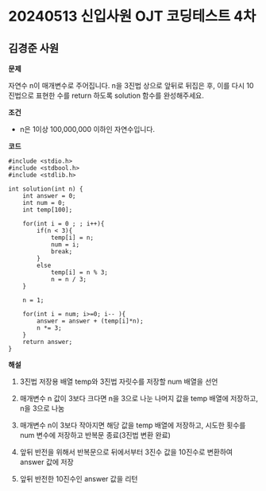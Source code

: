 # 20240513 신입사원 OJT 코딩테스트 4차

## 김경준 사원

**문제**

자연수 n이 매개변수로 주어집니다. n을 3진법 상으로 앞뒤로 뒤집은 후, 이를 다시 10진법으로 표현한 수를 return 하도록 solution 함수를 완성해주세요.

**조건**

- n은 1이상 100,000,000 이하인 자연수입니다.

**코드**

```
#include <stdio.h>
#include <stdbool.h>
#include <stdlib.h>

int solution(int n) {
    int answer = 0;
    int num = 0;
    int temp[100];

    for(int i = 0 ; ; i++){
        if(n < 3){
            temp[i] = n;
            num = i;
            break;
        }
        else
            temp[i] = n % 3;
            n = n / 3;
    }
    
    n = 1;

    for(int i = num; i>=0; i-- ){
        answer = answer + (temp[i]*n);
        n *= 3;
    }
    return answer;
}

```

**해설**

1. 3진법 저장용 배열 temp와 3진법 자릿수를 저장할 num 배열을 선언

2. 매개변수 n 값이 3보다 크다면 n을 3으로 나눈 나머지 값을 temp 배열에 저장하고, n을 3으로 나눔

3. 매개변수 n이 3보다 작아지면 해당 값을 temp 배열에 저장하고, 시도한 횟수를 num 변수에 저장하고 반복문 종료(3진법 변환 완료)

4. 앞뒤 반전을 위해서 반복문으로 뒤에서부터 3진수 값을 10진수로 변환하여 answer 값에 저장

5. 앞뒤 반전한 10진수인 answer 값을 리턴 




